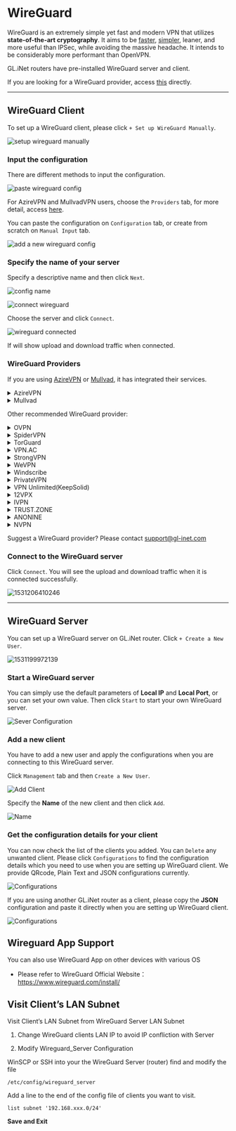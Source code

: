 # WireGuard
WireGuard is an extremely simple yet fast and modern VPN that utilizes **state-of-the-art cryptography**. It aims to be [faster](https://www.wireguard.com/performance/), [simpler](https://www.wireguard.com/quickstart/), leaner, and more useful than IPSec, while avoiding the massive headache. It intends to be considerably more performant than OpenVPN. 

GL.iNet routers have pre-installed WireGuard server and client.

If you are looking for a WireGuard provider, access [this](#wireguard-providers) directly.

---

## WireGuard Client 

To set up a WireGuard client, please click `+ Set up WireGuard Manually`.

![setup wireguard manually](https://static.gl-inet.com/docs/en/3/app/wireguard/setup_wireguard_manually.png)

### Input the configuration

There are different methods to input the configuration.

![paste wireguard config](https://static.gl-inet.com/docs/en/3/app/wireguard/paste_wireguard_config.png)

For AzireVPN and MullvadVPN users, choose the `Providers` tab, for more detail, access [here](#wireguard-providers).

You can paste the configuration on `Configuration` tab, or create from scratch on `Manual Input` tab.

![add a new wireguard config](https://static.gl-inet.com/docs/en/3/app/wireguard/add_a_new_wireguard_config.png)

### Specify the name of your server

Specify a descriptive name and then click `Next`.

![config name](https://static.gl-inet.com/docs/en/3/app/wireguard/input_config_name.png)

![connect wireguard](https://static.gl-inet.com/docs/en/3/app/wireguard/wireguard_connect.png)

Choose the server and click `Connect`.

![wireguard connected](https://static.gl-inet.com/docs/en/3/app/wireguard/wireguard_connected.png)

If will show upload and download traffic when connected.

### WireGuard Providers

If you are using <a href="https://www.azirevpn.com/aff/9x7wisg4" target="_blank">AzireVPN</a> or <a href="https://mullvad.net/" target="_blank">Mullvad</a>, it has integrated their services.

<details>
<summary>AzireVPN</summary>

Select <a href="https://www.azirevpn.com/aff/9x7wisg4" target="_blank">AzireVPN</a> as the provider, enter your User Name and Password and then click `Next`.

![Configuraion](https://static.gl-inet.com/docs/en/3/app/wireguard/setup_azirevpn.png)

It will take several minutes to get configs, please be patient.

</details>

<details>
<summary>Mullvad</summary>

Select Mullvad as the provider, enter your Account Number and then click "Add" to finish the WireGuard Client setup.

![Configuraion](https://static.gl-inet.com/docs/en/3/app/wireguard/setup_mullvadvpn.png)

It will take several minutes to get configs, please be patient.

</details>

Other recommended WireGuard provider:

<details>
<summary>OVPN</summary>
<p><a href="https://www.ovpn.com/en?ref=glinet" target="_blank">Office Website</a></p>
<ol type="1">
<li>
    <p>Login <a href="https://www.ovpn.com/en?ref=glinet" target="_blank">www.ovpn.com</a>, find the menu below to get WireGuard configuration files.</p>
    <p><img alt="" src="https://static.gl-inet.com/docs/en/3/app/wireguard/ovpn/get_wireguard_configuration_files.jpg"/></p>
</li>
<li>
    <p>Click Generate WireGuard keys, choose the server you wanted, then download the config.</p>
    <p><img alt="" src="https://static.gl-inet.com/docs/en/3/app/wireguard/ovpn/download_wireguard_configuration_files.jpg"/></p>
</li>
<li>
    <p>Open the config by text edit software, copy the content.</p>
    <p>The config may contain IPv6 content, as GL.iNet routers is not support IPv6 good enough, so please delete the IPv6 content. I have a example show below, the highlight content is the IPv6 content.</p>
    <p><img alt="remove wireguard ipv6 content" src="https://static.gl-inet.com/docs/en/3/app/wireguard/ovpn/remove_wireguard_ipv6_content.jpg" /></p>
</li>
<li>
    <p>Login web Admin Panel, VPN --> WireGuard Client --> Set up WireGuard Manually</p>
    <p><img alt="setup wireguard manually" src="https://static.gl-inet.com/docs/en/3/app/wireguard/setup_wireguard_manually.png" /></p>
</li>
<li>
    <p>Paste the configuration text to the Configuration windows. Click <b>Next</b></p>
    <p><img alt="paste wireguard config" src="https://static.gl-inet.com/docs/en/3/app/wireguard/add_a_new_wireguard_config.png" /></p>
</li>
<li>
    <p>Specify the name of your server and click <b>Add</b></p>
    <p><img alt="input config name" src="https://static.gl-inet.com/docs/en/3/app/wireguard/input_config_name.png" /></p>
</li>
<li>
    <p>Connect to the WireGuard server by clicking <b>Connect</b></p>
    <p><img alt="connect wireguard" src="https://static.gl-inet.com/docs/en/3/app/wireguard/wireguard_connect.png" /></p>
</li>
<li>
    <p>You will see the upload and download traffic when it is connected successfully.</p>
    <p><img alt="wiregaurd connected" src="https://static.gl-inet.com/docs/en/3/app/wireguard/wireguard_connected.png" /></p>
</li>
</ol>
</details>

<details>
<summary>SpiderVPN</summary>
<p><a href="https://spidervpn.org/#a_aid=5ddfa0372e7ff">Official Website</a></p>
<ol type="1">
<li>
    <p>Login <a href="https://spidervpn.org/#a_aid=5ddfa0372e7ff">www.spidervpn.org</a>, find the section to get your VPN configuration. Follow the steps to get the configuration.</p>
    <p><img alt="get spider vpn configuration" src="https://static.gl-inet.com/docs/en/3/app/wireguard/spidervpn_config_1.jpg" /></p>
</li>
<li>
    <p>Download the vpn configuration</p>
    <p><img alt="download spider vpn configuration" src="https://static.gl-inet.com/docs/en/3/app/wireguard/spidervpn_config_2.jpg" /></p>
</li>
<li>
    <p>Open the config by text edit software, copy the content.</p>
</li>
<li>
    <p>Login web Admin Panel, VPN --> WireGuard Client --> Set up WireGuard Manually</p>
<p><img alt="setup wireguard manually" src="https://static.gl-inet.com/docs/en/3/app/wireguard/setup_wireguard_manually.png" /></p>
</li>
<li>
    <p>Paste the configuration text to the Configuration windows. You need to adjust the format, make sure there is a space on each side of the equals sign. Click <b>Next</b></p>
    <p><img alt="paste wireguard config" src="https://static.gl-inet.com/docs/en/3/app/wireguard/add_a_new_wireguard_config.png" /></p>
</li>
<li>
    <p>Specify the name of your server and click <b>Add</b></p>
    <p><img alt="input config name" src="https://static.gl-inet.com/docs/en/3/app/wireguard/input_config_name.png" /></p>
</li>
<li>
    <p>Connect to the WireGuard server by clicking <b>Connect</b></p>
    <p><img alt="connect wireguard" src="https://static.gl-inet.com/docs/en/3/app/wireguard/wireguard_connect.png" /></p>
</li>
<li>
    <p>You will see the upload and download traffic when it is connected successfully.</p>
    <p><img alt="wiregaurd connected" src="https://static.gl-inet.com/docs/en/3/app/wireguard/wireguard_connected.png" /></p>
</li>
</details>

<details>
<summary>TorGuard</summary>
<p><a href="https://torguard.net/aff.php?aff=3040" target="_blank">Official Website</a></p>
<ol type="1">
<li>
    <p>If you are using <a href="https://torguard.net/aff.php?aff=3040" target="_blank">TorGuard</a>, you need to login the control panel and find <b>Config Generator</b> from the <b>Tools</b> menu. </p>
    <p><img alt="torguard enable wireguard access" src="https://static.gl-inet.com/docs/en/3/app/wireguard/torguard/torguard_menu.jpg" /></p>
</li>
<li>
    <p>On the Config Generator page, choose <b>VPN Tunnel type</b> to WireGuard, select <b>VPN Server</b>, input <b>VPN Username</b> and <b>VPN Password</b>, click <b>Generate Config</b> button, wait a second, you will find the config on <b>Config Output</b> section.</p>
    <p><img alt="torguard generate wireguard config" src="https://static.gl-inet.com/docs/en/3/app/wireguard/torguard/torguard_generate_wireguard_config.png" /></p>
    <p>You can find the <b>VPN Username</b> and <b>VPN Password</b> below</p>
    <p><img alt="torguard vpn username vpn password" src="https://static.gl-inet.com/docs/en/3/app/wireguard/torguard/torguard_vpnusername_vpnpassword.png" /></p>
</li>
<li>
    <p>Copy the config content. Please note that the first line is <b># TorGuard WireGuard Config</b>, delete the first line before copy it.</p>
</li>
<li>
    <p>Login web Admin Panel, VPN --> WireGuard Client --> Set up WireGuard Manually</p>
<p><img alt="setup wireguard manually" src="https://static.gl-inet.com/docs/en/3/app/wireguard/setup_wireguard_manually.png" /></p>
</li>
<li>
    <p>Paste the configuration text to the Configuration windows. Click <b>Next</b></p>
    <p><img alt="paste wireguard config" src="https://static.gl-inet.com/docs/en/3/app/wireguard/add_a_new_wireguard_config.png" /></p>
</li>
<li>
    <p>Specify the name of your server and click <b>Add</b></p>
    <p><img alt="input config name" src="https://static.gl-inet.com/docs/en/3/app/wireguard/input_config_name.png" /></p>
</li>
<li>
    <p>Connect to the WireGuard server by clicking <b>Connect</b></p>
    <p><img alt="connect wireguard" src="https://static.gl-inet.com/docs/en/3/app/wireguard/wireguard_connect.png" /></p>
</li>
<li>
    <p>You will see the upload and download traffic when it is connected successfully.</p>
    <p><img alt="wiregaurd connected" src="https://static.gl-inet.com/docs/en/3/app/wireguard/wireguard_connected.png" /></p>
</li>
</ol>
<p><a href="https://torguard.net/knowledgebase.php?action=displayarticle&id=250" target="_blank">Refer link</a></p>
</details>

<details id="strongvpn">
<summary>VPN.AC</summary>
<p><a href="https://vpn.ac/aff.php?aff=1424" target="_blank">Official Website</a></p>
<ol type="1">
<li>
    <p>If you are using <a href="https://vpn.ac/aff.php?aff=1424" target="_blank">VPN.AC</a>, you need to login the control panel and find WireGuard Manager from the "Services" menu. </p>
    <p><img alt="VPN.AC WireGuard Manager" src="https://static.gl-inet.com/docs/en/3/app/wireguard/vpn.ac_wireguard_manager.jpg" /></p>
</li>
<li>
    <p>Create the config and download.</p>
    <p><img alt="VPN.AC create wireguard profiles" src="https://static.gl-inet.com/docs/en/3/app/wireguard/vpn.ac_create_wireguard_profiles.jpg" /></p>
</li>
<li>
    <p>Extract file, open the config by text edit software, copy the content.</p>
</li>
<li>
    <p>Login web Admin Panel, VPN --> WireGuard Client --> Set up WireGuard Manually</p>
<p><img alt="setup wireguard manually" src="https://static.gl-inet.com/docs/en/3/app/wireguard/setup_wireguard_manually.png" /></p>
</li>
<li>
    <p>Paste the configuration text to the Configuration windows. Click <b>Next</b></p>
    <p><img alt="paste wireguard config" src="https://static.gl-inet.com/docs/en/3/app/wireguard/add_a_new_wireguard_config.png" /></p>
</li>
<li>
    <p>Specify the name of your server and click <b>Add</b></p>
    <p><img alt="input config name" src="https://static.gl-inet.com/docs/en/3/app/wireguard/input_config_name.png" /></p>
</li>
<li>
    <p>Connect to the WireGuard server by clicking <b>Connect</b></p>
    <p><img alt="connect wireguard" src="https://static.gl-inet.com/docs/en/3/app/wireguard/wireguard_connect.png" /></p>
</li>
<li>
    <p>You will see the upload and download traffic when it is connected successfully.</p>
    <p><img alt="wiregaurd connected" src="https://static.gl-inet.com/docs/en/3/app/wireguard/wireguard_connected.png" /></p>
</li>
</ol>
</details>

<details>
<summary>StrongVPN</summary>
<p><a href="https://strongvpn.com/?tr_aid=5ac44bd241ca7" target="_blank">Official Website</a></p>
<ol type="1">
<li>
    <p>If you are using <a href="https://strongvpn.com/?tr_aid=5ac44bd241ca7" target="_blank">StrongVPN</a>, sign in at <a href="https://wg.strongvpn.com" target="_blank">https://wg.strongvpn.com</a></p>
</li>
<li>
    <p>Select a location from the drop down menu, click <b>GENERATE</b>, open the downloaded text file.</p>
    <p><img alt="strongvpn wireguard configuration generator" src="https://static.gl-inet.com/docs/en/3/app/wireguard/strongvpn/strongvpn_wireguard_configuration_generator.png" /></p>
</li>
<li>
    <p>Open the config by text edit software, copy the content.</p>
</li>
<li>
    <p>Login web Admin Panel, VPN --> WireGuard Client --> Set up WireGuard Manually</p>
<p><img alt="setup wireguard manually" src="https://static.gl-inet.com/docs/en/3/app/wireguard/setup_wireguard_manually.png" /></p>
</li>
<li>
    <p>Paste the configuration text to the Configuration windows. Click <b>Next</b></p>
    <p><img alt="paste wireguard config" src="https://static.gl-inet.com/docs/en/3/app/wireguard/add_a_new_wireguard_config.png" /></p>
</li>
<li>
    <p>Specify the name of your server and click <b>Add</b></p>
    <p><img alt="input config name" src="https://static.gl-inet.com/docs/en/3/app/wireguard/input_config_name.png" /></p>
</li>
<li>
    <p>Connect to the WireGuard server by clicking <b>Connect</b></p>
    <p><img alt="connect wireguard" src="https://static.gl-inet.com/docs/en/3/app/wireguard/wireguard_connect.png" /></p>
</li>
<li>
    <p>You will see the upload and download traffic when it is connected successfully.</p>
    <p><img alt="wiregaurd connected" src="https://static.gl-inet.com/docs/en/3/app/wireguard/wireguard_connected.png" /></p>
</li>
</ol>
<p><a href="https://support.strongvpn.com/hc/en-us/articles/360035942554-WireGuard-GLiNet-Routers" target="_blank">Refer link</a></p>
</details>

<details>
<summary>WeVPN</summary>
<p><a href="https://www.wevpn.com/aff/glinet" target="_blank">Official Website</a></p>
<ol type="1">
<li>
    <p>Access the Members Area to make a custom config using the Config Generator.</p>
    <p><img alt="wevpn manual configuration generator" src="https://static.gl-inet.com/docs/en/3/app/wireguard/wevpn/wevpn_1.jpg" /></p>
</li>
<li>
    <p>When you select the Wireguard protocol, you will need to select <b>Add device</b> for the region selected.</p>
    <p><img alt="wevpn manual configuration generator" src="https://static.gl-inet.com/docs/en/3/app/wireguard/wevpn/wevpn_2.jpg" /></p>
</li>
<li>
    <p>Select the Download option. Open it by a text editor, copy the content.</p>
</li>
<li>
    <p>Login web Admin Panel, VPN --> WireGuard Client --> Set up WireGuard Manually</p>
<p><img alt="setup wireguard manually" src="https://static.gl-inet.com/docs/en/3/app/wireguard/setup_wireguard_manually.png" /></p>
</li>
<li>
    <p>Paste the configuration text to the Configuration windows. Click <b>Next</b></p>
    <p><img alt="paste wireguard config" src="https://static.gl-inet.com/docs/en/3/app/wireguard/add_a_new_wireguard_config.png" /></p>
</li>
<li>
    <p>Specify the name of your server and click <b>Add</b></p>
    <p><img alt="input config name" src="https://static.gl-inet.com/docs/en/3/app/wireguard/input_config_name.png" /></p>
</li>
<li>
    <p>Connect to the WireGuard server by clicking <b>Connect</b></p>
    <p><img alt="connect wireguard" src="https://static.gl-inet.com/docs/en/3/app/wireguard/wireguard_connect.png" /></p>
</li>
<li>
    <p>You will see the upload and download traffic when it is connected successfully.</p>
    <p><img alt="wiregaurd connected" src="https://static.gl-inet.com/docs/en/3/app/wireguard/wireguard_connected.png" /></p>
</li>
</ol>

<p><a href="https://wevpn.com/support/hc/en-us/search/click?data=BAh7CjoHaWRsKwgmhcHUUwA6CXR5cGVJIgxhcnRpY2xlBjoGRVQ6CHVybEkiTWh0dHBzOi8vd2V2cG4uemVuZGVzay5jb20vaGMvZW4tdXMvYXJ0aWNsZXMvMzYwMDUxNzM3ODk0LVdpcmVndWFyZC1TZXR1cAY7B1Q6DnNlYXJjaF9pZEkiKTg1MzYyYTliLTFiNjQtNDgxZi1hOTZiLTIzMTE3NzQ4ZGMwMwY7B0Y6CXJhbmtpBg%3D%3D--708754fd43f05b5496036ebe0747c5a6dac84bf3">Refer link</a></p>
</details>

<details>
<summary>Windscribe</summary>
<p><a href="https://windscribe.com/" target="_blank">Official Website</a></p>
<ol type="1">
<li>
    <p>Login then access the <a href="https://windscribe.com/getconfig/wireguard">WireGuard Config Generator</a>. Select location and port you'd like to use, then click Download Config.</p>
    <p><img alt="windscribe WireGuard Config Generator" src="https://static.gl-inet.com/docs/en/3/app/wireguard/windscribe/windscribe_01.jpg" /></p>
</li>
<li>
    <p>Open it by a text editor, copy the content.</p>
</li>
<li>
    <p>Login web Admin Panel, VPN --> WireGuard Client --> Set up WireGuard Manually</p>
<p><img alt="setup wireguard manually" src="https://static.gl-inet.com/docs/en/3/app/wireguard/setup_wireguard_manually.png" /></p>
</li>
<li>
    <p>Paste the configuration text to the Configuration windows. Click <b>Next</b></p>
    <p><img alt="paste wireguard config" src="https://static.gl-inet.com/docs/en/3/app/wireguard/add_a_new_wireguard_config.png" /></p>
</li>
<li>
    <p>Specify the name of your server and click <b>Add</b></p>
    <p><img alt="input config name" src="https://static.gl-inet.com/docs/en/3/app/wireguard/input_config_name.png" /></p>
</li>
<li>
    <p>Connect to the WireGuard server by clicking <b>Connect</b></p>
    <p><img alt="connect wireguard" src="https://static.gl-inet.com/docs/en/3/app/wireguard/wireguard_connect.png" /></p>
</li>
<li>
    <p>You will see the upload and download traffic when it is connected successfully.</p>
    <p><img alt="wiregaurd connected" src="https://static.gl-inet.com/docs/en/3/app/wireguard/wireguard_connected.png" /></p>
</li>
</ol>

</ol>
</details>

<details>
    <summary>PrivateVPN</summary>
    <p><a href="https://privatevpn.com/" target="_blank">Official Website</a></p>
    <ol type="1">
        <li>
            <p>Login then access the Control panel</p>
            <p><img alt="PrivateVPN Control panel" src="https://static.gl-inet.com/docs/en/3/app/wireguard/privatevpn/privatevpn_wireguard_1.jpg" /></p>
        </li>
        <li>
            <p>Select a server</p>
            <p><img alt="select a server" src="https://static.gl-inet.com/docs/en/3/app/wireguard/privatevpn/privatevpn_wireguard_2.jpg" /></p>
        </li>
        <li>
            <p>Click GENERATE CONFIG, then copy the config.</p>
            <p><img alt="generate config" src="https://static.gl-inet.com/docs/en/3/app/wireguard/privatevpn/privatevpn_wireguard_3.jpg" /></p>
        </li>
        <li>
            <p>Paste the configuration text to the Configuration windows. Click <b>Next</b></p>
            <p><img alt="paste wireguard config" src="https://static.gl-inet.com/docs/en/3/app/wireguard/add_a_new_wireguard_config.png" /></p>
        </li>
        <li>
            <p>Specify the name of your server and click <b>Add</b></p>
            <p><img alt="input config name" src="https://static.gl-inet.com/docs/en/3/app/wireguard/input_config_name.png" /></p>
        </li>
        <li>
            <p>Connect to the WireGuard server by clicking <b>Connect</b></p>
            <p><img alt="connect wireguard" src="https://static.gl-inet.com/docs/en/3/app/wireguard/wireguard_connect.png" /></p>
        </li>
        <li>
            <p>You will see the upload and download traffic when it is connected successfully.</p>
            <p><img alt="wiregaurd connected" src="https://static.gl-inet.com/docs/en/3/app/wireguard/wireguard_connected.png" /></p>
        </li>
    </ol>
</details>

<details>
<summary>VPN Unlimited(KeepSolid)</summary>
<p><a href="https://keepsolid.g2afse.com/click?pid=270&offer_id=7" target="_blank">Official Website</a></p>
<ol type="1">
<li>
    <p>If you are using <a href="https://keepsolid.g2afse.com/click?pid=270&offer_id=7" target="_blank">VPN Unlimited</a>, sign in to your <a href="https://my.keepsolid.com/" target="_blank">User Office</a> > select the VPN Unlimited® application > click <b>Manage</b>.</p>
    <p><img alt="vpn unlimited setup on gl.inet router" src="https://static.gl-inet.com/docs/en/3/app/wireguard/vpnunlimited/01.jpg" /></p>
</li>
<li>
    <p>Press the field under <b>Device</b> and click <b>Manually create a new device…</b> > set it’s custom name, for example WireGuard  > choose appropriate location of the <b>Server</b> > select the <b>WireGuard</b>® protocol from the dropdown menu > click <b>Generate</b>. </p>
    <p><img alt="vpn unlimited setup on gl.inet router" src="https://static.gl-inet.com/docs/en/3/app/wireguard/vpnunlimited/02.jpg" /></p>
</li>
<li>
    <p>The configuration parameters will then appear below in the text format. You’ll need them for further configuration of your GL.iNet router.</p>
    <p><img alt="vpn unlimited setup on gl.inet router" src="https://static.gl-inet.com/docs/en/3/app/wireguard/vpnunlimited/03.jpg" /></p>
</li>
<li>
    <p>Login web Admin Panel, VPN --> WireGuard Client --> Set up WireGuard Manually</p>
<p><img alt="setup wireguard manually" src="https://static.gl-inet.com/docs/en/3/app/wireguard/setup_wireguard_manually.png" /></p>
</li>

<li>
    <p>The <b>Add a New WireGuard</b>® <b>Client</b> window will appear. In the <b>Configuration</b> tab, paste the details of the manual configuration settings you’ve generated before: </p>

    <p>
    [Interface]</br>
    PrivateKey = <i>paste the PrivateKey from your User Office</i></br>
    ListenPort = <i>paste the ListenPort details</i></br>
    Address = <i>paste Address information</i></br>
    DNS = <i>paste DNS details from the User Office</i></br>
    </br>
    [Peer]</br>
    PublicKey = <i>paste PublicKey from the User Office</i></br>
    PresharedKey = <i>paste PresharedKey details</i></br>
    AllowedIPs = <i>paste AllowedIPs details</i></br>
    Endpoint = <i>paste Endpoint information</i></br>
    </p>
    <p><img alt="vpn unlimited setup on gl.inet router" src="https://static.gl-inet.com/docs/en/3/app/wireguard/vpnunlimited/add_a_new_wireguard_config.png" /></p>

    <p>Once completed, click <b>Add</b>.</p>
</li>

<li>
    <p>Specify the name of your server and click <b>Add</b></p>
    <p><img alt="input config name" src="https://static.gl-inet.com/docs/en/3/app/wireguard/input_config_name.png" /></p>
</li>
<li>
    <p>Connect to the WireGuard server by clicking <b>Connect</b></p>
    <p><img alt="connect wireguard" src="https://static.gl-inet.com/docs/en/3/app/wireguard/wireguard_connect.png" /></p>
</li>
<li>
    <p>You will see the upload and download traffic when it is connected successfully.</p>
    <p><img alt="wiregaurd connected" src="https://static.gl-inet.com/docs/en/3/app/wireguard/wireguard_connected.png" /></p>
</li>
</ol>

<p><a href="https://www.vpnunlimitedapp.com/help/manuals/wireguard-setup-on-glinet-router" target="_blank">Refer link</a></p>
</details>

<details id="ivpnid">
<summary>12VPX</summary>
<p><a href="https://12vpx.com/?aff=1174" target="_blank">Official Website</a></p>
<ol type="1">
    <li>
        <p>If you are using <a href="https://12vpx.com/?aff=1174" target="_blank">12VPX</a>, login then access <a href="https://12vpx.com/setup/wireguard" target="_blank">this page</a>, you will see the configs of all servers.
    </li>
    <li>
        <p>Copy the wireguard config.</p>
    </li>
    <li>
        <p>Login web Admin Panel, VPN --> WireGuard Client --> Set up WireGuard Manually</p>
    <p><img alt="setup wireguard manually" src="https://static.gl-inet.com/docs/en/3/app/wireguard/setup_wireguard_manually.png" /></p>
    </li>
    <li>
        <p>Paste the configuration text to the Configuration windows. Click <b>Next</b></p>
        <p><img alt="paste wireguard config" src="https://static.gl-inet.com/docs/en/3/app/wireguard/add_a_new_wireguard_config.png" /></p>
    </li>
    <li>
        <p>Specify the name of your server and click <b>Add</b></p>
        <p><img alt="input config name" src="https://static.gl-inet.com/docs/en/3/app/wireguard/input_config_name.png" /></p>
    </li>
    <li>
        <p>Connect to the WireGuard server by clicking <b>Connect</b></p>
        <p><img alt="connect wireguard" src="https://static.gl-inet.com/docs/en/3/app/wireguard/wireguard_connect.png" /></p>
    </li>
    <li>
        <p>You will see the upload and download traffic when it is connected successfully.</p>
        <p><img alt="wiregaurd connected" src="https://static.gl-inet.com/docs/en/3/app/wireguard/wireguard_connected.png" /></p>
    </li>
</details>

<details>
<summary>IVPN</summary>
<p><a href="https://www.ivpn.net/" target="_blank">Official Website</a></p>
<ol type="1">
    <li>
        <p>If you are using <a href="https://www.ivpn.net/" target="_blank">IVPN</a>, you need to generate the WireGuard config manually. Follow the guide base on your OS.</p>
        <p><a href="https://www.ivpn.net/setup/windows-10-wireguard/" target="_blank">Windows</a>, <a href="https://www.ivpn.net/setup/macos-wireguard/" target="_blank">macOS</a>, <a href="https://www.ivpn.net/setup/linux-wireguard/" target="_blank">Linux</a></p>
    </li>
    <li>
        <p>After generated the config, copy it.</p>     
    </li>
    <li>
        <p>Login web Admin Panel, VPN --> WireGuard Client --> Set up WireGuard Manually</p>
    <p><img alt="setup wireguard manually" src="https://static.gl-inet.com/docs/en/3/app/wireguard/setup_wireguard_manually.png" /></p>
    </li>
    <li>
        <p>Paste the configuration text to the Configuration windows. Click <b>Next</b></p>
        <p><img alt="paste wireguard config" src="https://static.gl-inet.com/docs/en/3/app/wireguard/add_a_new_wireguard_config.png" /></p>
    </li>
    <li>
        <p>Specify the name of your server and click <b>Add</b></p>
        <p><img alt="input config name" src="https://static.gl-inet.com/docs/en/3/app/wireguard/input_config_name.png" /></p>
    </li>
    <li>
        <p>Connect to the WireGuard server by clicking <b>Connect</b></p>
        <p><img alt="connect wireguard" src="https://static.gl-inet.com/docs/en/3/app/wireguard/wireguard_connect.png" /></p>
    </li>
    <li>
        <p>You will see the upload and download traffic when it is connected successfully.</p>
        <p><img alt="wiregaurd connected" src="https://static.gl-inet.com/docs/en/3/app/wireguard/wireguard_connected.png" /></p>
    </li>
</ol>
<p><a href="https://www.ivpn.net/setup/gnu-linux-wireguard.html" target="_blank">Refer link</a></p>
</details>

<details>
<summary>TRUST.ZONE</summary>
<p><a href="https://trust.zone/" target="_blank">Official Website</a></p>
<ol type="1">
    <li>
        <p>Access <a href="https://trust.zone/setup">https://trust.zone/setup</a> and login</p>
    </li>
    <li>
        <p>Scroll down to the WireGuard section, choose the port you want, then download a config of specific server or a zip file of all configs</p>
    </li>
    <li>
        <p>Extract and open it by a text editor, copy the content.</p>
    </li>
    <li>
        <p>Login web Admin Panel, VPN --> WireGuard Client --> Set up WireGuard Manually</p>
    <p><img alt="setup wireguard manually" src="https://static.gl-inet.com/docs/en/3/app/wireguard/setup_wireguard_manually.png" /></p>
    </li>
    <li>
        <p>Paste the configuration text to the Configuration windows. Click <b>Next</b></p>
        <p><img alt="paste wireguard config" src="https://static.gl-inet.com/docs/en/3/app/wireguard/add_a_new_wireguard_config.png" /></p>
    </li>
    <li>
        <p>Specify the name of your server and click <b>Add</b></p>
        <p><img alt="input config name" src="https://static.gl-inet.com/docs/en/3/app/wireguard/input_config_name.png" /></p>
    </li>
    <li>
        <p>Connect to the WireGuard server by clicking <b>Connect</b></p>
        <p><img alt="connect wireguard" src="https://static.gl-inet.com/docs/en/3/app/wireguard/wireguard_connect.png" /></p>
    </li>
    <li>
        <p>You will see the upload and download traffic when it is connected successfully.</p>
        <p><img alt="wiregaurd connected" src="https://static.gl-inet.com/docs/en/3/app/wireguard/wireguard_connected.png" /></p>
    </li>
</ol>
</details>

<details id="nvpn">
<summary>ANONINE</summary>
<p><a href="https://anonine.com/" target="_blank">Official Website</a></p>
<ol type="1">
    <li>
        <p>Fellow the guide below to generate WireGuard configs.
        <p><a href="https://help.anonine.com/support/solutions/articles/5000817193-anonine-wireguard-installation-guide-for-windows-10" target="_blank">Windows</a>, <a href="https://help.anonine.com/support/solutions/articles/5000817206-anonine-wireguard-installation-guide-for-macos" target="_blank">macOS</a>, <a href="https://help.anonine.com/support/solutions/articles/5000817191--anonine-wireguard-installation-guide-for-ubuntu-18-04" target="_blank">Ubuntu</a>, <a href="https://help.anonine.com/support/solutions/articles/5000817310--anonine-wireguard-installation-for-android" target="_blank">Android</a>, <a href="https://help.anonine.com/support/solutions/articles/5000823286--anonine-wireguard-installation-for-ios" target="_blank">iOS</a></p>
    </li>
    <li>
        <p>After generated the config, copy it.</p>
    </li>
    <li>
        <p>Login web Admin Panel, VPN --> WireGuard Client --> Set up WireGuard Manually</p>
    <p><img alt="setup wireguard manually" src="https://static.gl-inet.com/docs/en/3/app/wireguard/setup_wireguard_manually.png" /></p>
    </li>
    <li>
        <p>Paste the configuration text to the Configuration windows. Click <b>Next</b></p>
        <p><img alt="paste wireguard config" src="https://static.gl-inet.com/docs/en/3/app/wireguard/add_a_new_wireguard_config.png" /></p>
    </li>
    <li>
        <p>Specify the name of your server and click <b>Add</b></p>
        <p><img alt="input config name" src="https://static.gl-inet.com/docs/en/3/app/wireguard/input_config_name.png" /></p>
    </li>
    <li>
        <p>Connect to the WireGuard server by clicking <b>Connect</b></p>
        <p><img alt="connect wireguard" src="https://static.gl-inet.com/docs/en/3/app/wireguard/wireguard_connect.png" /></p>
    </li>
    <li>
        <p>You will see the upload and download traffic when it is connected successfully.</p>
        <p><img alt="wiregaurd connected" src="https://static.gl-inet.com/docs/en/3/app/wireguard/wireguard_connected.png" /></p>
    </li>
</ol>
</details>

<details>
<summary>NVPN</summary>
<p><a href="https://www.nvpn.net/" target="_blank">Official Website</a></p>
<ol type="1">
    <li>
        <p>Fellow the guide <a href="https://support.nvpn.net/Knowledgebase/Article/View/428/0/how-to-use-our-wireguard#windows" target="_blank">here</a> to create the config.</p>
    </li>
    <li>
        <p>After generated the config, copy it.</p>
    </li>
    <li>
        <p>Login web Admin Panel, VPN --> WireGuard Client --> Set up WireGuard Manually</p>
    <p><img alt="setup wireguard manually" src="https://static.gl-inet.com/docs/en/3/app/wireguard/setup_wireguard_manually.png" /></p>
    </li>
    <li>
        <p>Paste the configuration text to the Configuration windows. Click <b>Next</b></p>
        <p><img alt="paste wireguard config" src="https://static.gl-inet.com/docs/en/3/app/wireguard/add_a_new_wireguard_config.png" /></p>
    </li>
    <li>
        <p>Specify the name of your server and click <b>Add</b></p>
        <p><img alt="input config name" src="https://static.gl-inet.com/docs/en/3/app/wireguard/input_config_name.png" /></p>
    </li>
    <li>
        <p>Connect to the WireGuard server by clicking <b>Connect</b></p>
        <p><img alt="connect wireguard" src="https://static.gl-inet.com/docs/en/3/app/wireguard/wireguard_connect.png" /></p>
    </li>
    <li>
        <p>You will see the upload and download traffic when it is connected successfully.</p>
        <p><img alt="wiregaurd connected" src="https://static.gl-inet.com/docs/en/3/app/wireguard/wireguard_connected.png" /></p>
    </li>
</ol>
</details>

Suggest a WireGuard provider? Please contact [support@gl-inet.com](mailto:support@gl-inet.com)

### Connect to the WireGuard server

Click `Connect`. You will see the upload and download traffic when it is connected successfully.

![1531206410246](https://static.gl-inet.com/docs/en/3/app/wireguard/WGC5.png)

---

## WireGuard Server

You can set up a WireGuard server on GL.iNet router. Click `+ Create a New User`.

![1531199972139](https://static.gl-inet.com/docs/en/3/app/wireguard/WGS1.png)

### Start a WireGuard server

You can simply use the default parameters of **Local IP** and **Local Port**, or you can set your own value. Then click `Start` to start your own WireGuard server. 

![Sever Configuration](https://static.gl-inet.com/docs/en/3/app/wireguard/WGS2.png)



### Add a new client

You have to add a new user and apply the configurations when you are connecting to this WireGuard server.

Click `Management` tab and then `Create a New User`. 

![Add Client](https://static.gl-inet.com/docs/en/3/app/wireguard/WGS3.png)



Specify the **Name** of the new client and then click `Add`.

![Name](https://static.gl-inet.com/docs/en/3/app/wireguard/WGS4.png)



### Get the configuration details for your client

You can now check the list of the clients you added. You can `Delete` any unwanted client. Please click `Configurations` to find the configuration details which you need to use when you are setting up WireGuard client. We provide QRcode, Plain Text and JSON configurations currently.

![Configurations](https://static.gl-inet.com/docs/en/3/app/wireguard/configurations.jpg)



If you are using another GL.iNet router as a client, please copy the **JSON** configuration and paste it directly when you are setting up WireGuard client.

![Configurations](https://static.gl-inet.com/docs/en/3/app/wireguard/json.jpg)


## Wireguard App Support

You can also use WireGuard App on other devices with various OS

- Please refer to WireGuard Official Website： <https://www.wireguard.com/install/>


## Visit Client’s LAN Subnet

Visit Client’s LAN Subnet from WireGuard Server LAN Subnet

1) Change WireGuard clients LAN IP to avoid IP confliction with Server

2) Modify Wireguard_Server Configuration

WinSCP or SSH into your the WireGuard Server (router) find and modify the file

```shell
/etc/config/wireguard_server
```

Add a line to the end of the config file of clients you want to visit.

```shell
list subnet '192.168.xxx.0/24'
```

**Save and Exit**



